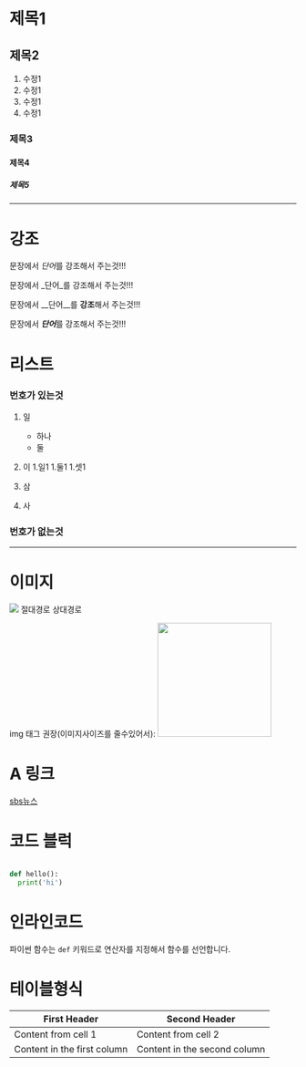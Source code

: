 # 제목1

## 제목2
  1. 수정1
  1. 수정1
  1. 수정1
  1. 수정1

### 제목3

#### 제목4

##### 제목5

---
# 강조

문장에서 *단어*를 강조해서 주는것!!!

문장에서 _단어_를 강조해서 주는것!!!

문장에서 __단어__를 **강조**해서 주는것!!!

문장에서 ***단어***를 강조해서 주는것!!!

# 리스트

### 번호가 있는것
  1. 일
     - 하나
     - 둘
    
  2. 이
     1.일1
     1.둘1
     1.셋1
    
  3. 삼
  4. 사
  
### 번호가 없는것

---
# 이미지

![](경로)
  절대경로
  상대경로
  
  img 태그 권장(이미지사이즈를 줄수있어서):
  <img src='https://i.pinimg.com/originals/0d/6f/f5/0d6ff5700fa4c14c8bbe0500d6fe5715.jpg' width='200px'>


# A 링크

[sbs뉴스](https://news.sbs.co.kr/news/newsflash.do)


# 코드 블럭

```python

def hello():
  print('hi')
```


# 인라인코드

파이썬 함수는 `def` 키워드로 연산자를 지정해서 함수를 선언합니다.


# 테이블형식

First Header | Second Header
------------ | -------------
Content from cell 1 | Content from cell 2
Content in the first column | Content in the second column

